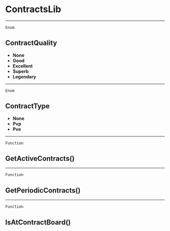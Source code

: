 ContractsLib
============

------------------------------------------------------------------------

`Enum`

ContractQuality
---------------

-   **None**
-   **Good**
-   **Excellent**
-   **Superb**
-   **Legendary**

------------------------------------------------------------------------

`Enum`

ContractType
------------

-   **None**
-   **Pvp**
-   **Pve**

------------------------------------------------------------------------

`Function`

GetActiveContracts()
--------------------

------------------------------------------------------------------------

`Function`

GetPeriodicContracts()
----------------------

------------------------------------------------------------------------

`Function`

IsAtContractBoard()
-------------------
